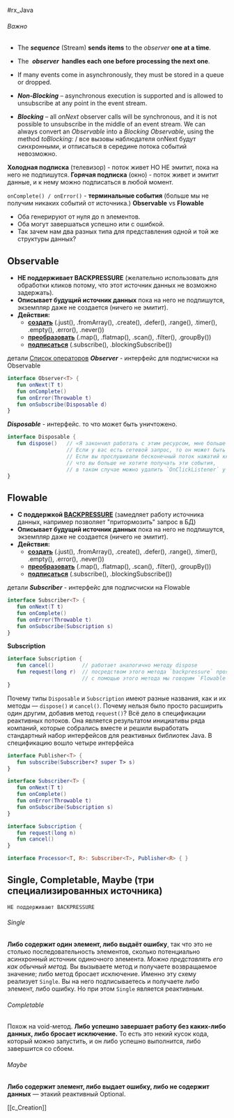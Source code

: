 #rx_Java 

###### Важно
- The ***sequence*** (Stream) **sends items** to the _observer_ **one at a time**. 
- The  ***observer*  handles  each  one  before  processing the next one**. 
-  If many events come in asynchronously, they must be stored in a queue or dropped.

-   ***Non-Blocking*** – asynchronous execution is supported and is allowed to unsubscribe at any point in the event stream.
-   ***Blocking*** – all _onNext_ observer calls will be synchronous, and it is not possible to unsubscribe in the middle of an event stream. We can always convert an _Observable_ into a _Blocking Observable_, using the method _toBlocking:_   /   все вызовы наблюдателя onNext будут синхронными, и отписаться в середине потока событий невозможно.

**Холодная подписка** (телевизор)  - поток живет НО НЕ эмитит, пока на него не подпишутся.
**Горячая подписка**         (окно)       - поток живет и эмитит данные, и к нему можно подписаться в любой момент.

`onComplete() / onError()`  -  **терминальные события** (больше мы не получим никаких событий от источника.)
**Observable** vs **Flowable** 
 - Оба генерируют от нуля до n элементов. 
 - Оба могут завершаться успешно или с ошибкой. 
 - Так зачем нам два разных типа для представления одной и той же структуры данных?


## Observable
- **НЕ поддерживает BACKPRESSURE** 
	(желательно использовать для обработки кликов потому, что этот источник данных не возможно задержать).
- **Описывает будущий источник данных**
	пока на него не подпишутся, экземпляр даже не создается (ничего не эмитит).
- **Действия:**
	- [**создать**](c_Creation.md) (.just(), .fromArray(), .create(), .defer(), .range(), .timer(), .empty(), .error(), .never())
	- [**преобразовать**](d_Operators.md) (.map(), .flatmap(), .scan(), .filter(), .groupBy())
	- [**подписаться**](e_Subscription.md) (.subscribe(), .blockingSubscribe())

детали
 [Список операторов](https://reactivex.io/documentation/observable.html)
 ***Observer***    -  интерфейс для подписчиски на Observable
 ```kotlin
 interface Observer<T> { 
	fun onNext(T t)
	fun onComplete()
	fun onError(Throwable t)
	fun onSubscribe(Disposable d)
 }
 ```
 ***Disposable***     -  интерфейс. то что может быть уничтожено.
 ```kotlin
 interface Disposable { 
	fun dispose()   // «Я закончил работать с этим ресурсом, мне больше не нужны данные».
					// Если у вас есть сетевой запрос, то он может быть отменён. 
					// Если вы прослушивали бесконечный поток нажатий кнопок, то это будет означать, 
					// что вы больше не хотите получать эти события, 
					// в таком случае можно удалить `OnClickListener` у `View`.
 }
 ```

## Flowable        
- **С поддержкой [BACKPRESSURE](https://habr.com/ru/post/512724/)**
	(замедляет работу источника данных, например позволяет "притормозить" запрос в БД)
- **Описывает будущий источник данных**
	пока на него не подпишутся, экземпляр даже не создается (ничего не эмитит).
- **Действия:**
	- [**создать**](c_Creation.md) (.just(), .fromArray(), .create(), .defer(), .range(), .timer(), .empty(), .error(), .never())
	- [**преобразовать**](d_Operators.md) (.map(), .flatmap(), .scan(), .filter(), .groupBy())
	- [**подписаться**](e_Subscription.md) (.subscribe(), .blockingSubscribe())

детали
 ***Subscriber***    -  интерфейс для подписчиски на Flowable
 ```kotlin
 interface Subscriber<T> { 
	fun onNext(T t)
	fun onComplete()
	fun onError(Throwable t)
	fun onSubscribe(Subscription s)
 }
 ```
 **Subscription**
 ```kotlin
 interface Subscription { 
	fun cancel()         // работает аналогично методу dispose
	fun request(long r)  // посредством этого метода `backpressure` проявляется в API.
						 // c помощью этого метода мы говорим `Flowable`, что нам нужно больше элементов.
 }
 ```
 
 Почему типы `Disposable` и `Subscription` имеют разные названия, как и их методы — `dispose()` и `cancel()`. Почему нельзя было просто расширить один другим, добавив метод `request()`? Всё дело в спецификации реактивных потоков. Она является результатом инициативы ряда компаний, которые собрались вместе и решили выработать стандартный набор интерфейсов для реактивных библиотек Java. В спецификацию вошло четыре интерфейса
 ```kotlin
 interface Publisher<T> { 
	fun subscribe(Subscriber<? super T> s)
 }

 interface Subscriber<T> { 
	fun onNext(T t)
	fun onComplete()
	fun onError(Throwable t)
	fun onSubscribe(Subscription s)
 }

 interface Subscription { 
	fun request(long n) 
	fun cancel()
 }

 interface Processor<T, R>: Subscriber<T>, Publisher<R> { }
 ```

## Single, Completable, Maybe (три специализированных источника)
	НЕ поддерживают BACKPRESSURE 

###### *Single*
**Либо содержит один элемент, либо выдаёт ошибку**, так что это не столько последовательность элементов, сколько потенциально асинхронный источник одиночного элемента. *Можно представлять его как обычный метод.* Вы вызываете метод и получаете возвращаемое значение; либо метод бросает исключение. Именно эту схему реализует `Single`. Вы на него подписываетесь и получаете либо элемент, либо ошибку. Но при этом `Single` является реактивным.
 
###### *Completable*
Похож на void-метод. **Либо успешно завершает работу без каких-либо данных, либо бросает исключение.** То есть это некий кусок кода, который можно запустить, и он либо успешно выполнится, либо завершится co сбоем.

###### *Maybe*
**Либо содержит элемент, либо выдает ошибку, либо не содержит данных** — этакий реактивный Optional. 


[[c_Creation]]